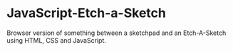 # JavaScript-Etch-a-Sketch
Browser version of something between a sketchpad and an Etch-A-Sketch using HTML, CSS and JavaScript.
